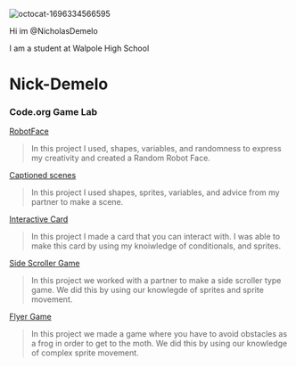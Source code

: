 ![octocat-1696334566595](https://github.com/NicholasDemelo/Nick-Demelo/assets/146837145/e48d6674-3b02-4114-9e72-1a63fea6e6a6)

Hi im @NicholasDemelo

I am a student at Walpole High School

# Nick-Demelo
### Code.org Game Lab
[RobotFace](https://nicholasdemelo.github.io/RobotFace/)
> In this project I used, shapes, variables, and randomness to express my creativity and created a Random Robot Face.

 
 [Captioned scenes](https://studio.code.org/projects/gamelab/-oKESi0ViodMc27uxlJstpyZFbLQcQ2fajNh5sYKxmo)
> In this project I used shapes, sprites, variables, and advice from my partner to make a scene.

[Interactive Card](https://studio.code.org/projects/gamelab/feMn4X_8ZxUrB_GRdrQgSeFhUiU4-hbmsu868LxoGtM)

>  In this project I made a card that you can interact with. I was able to make this card by using my knoiwledge of conditionals, and sprites.

[Side Scroller Game](https://studio.code.org/projects/gamelab/BGWT80nB7jbHkkc2tgkb2lIutFjbid9LDjr-8uMEs7E)
> In this project we worked with a partner to make a side scroller type game. We did this by using our knowlegde of sprites and sprite movement.

[Flyer Game](https://studio.code.org/projects/gamelab/zhkOo3RXw0jdzYnI0pZHHSalcZtThK-mEzD_Fx7nOko)
> In this project we made a game where you have to avoid obstacles as a frog in order to get to the moth. We did this by using our knowledge of complex sprite movement.
